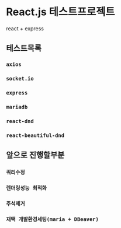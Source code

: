 # React.js 테스트프로젝트
react + express

## 테스트목록

### `axios`
### `socket.io`
### `express`
### `mariadb`
### `react-dnd`
### `react-beautiful-dnd`


## 앞으로 진행할부분
### `쿼리수정`
### `렌더링성능 최적화`
### `주석제거`
### `재택 개발환경세팅(maria + DBeaver)`
